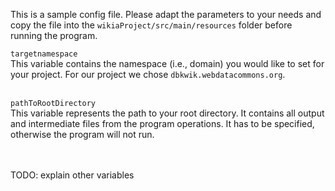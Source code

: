 This is a sample config file.
Please adapt the parameters to your needs and copy the file into the `wikiaProject/src/main/resources` folder before running the program.<br/>

`targetnamespace`<br/>
This variable contains the namespace (i.e., domain) you would like to set for your project. For our project we chose `dbkwik.webdatacommons.org`.
<br/><br/>

`pathToRootDirectory`<br/>
This variable represents the path to your root directory. It contains all output and intermediate files from the program operations. It has to be specified, otherwise the program will not run.

<br/><br/>
TODO: explain other variables

